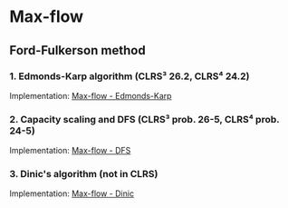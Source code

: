 # Max-flow

## Ford-Fulkerson method

### 1. Edmonds-Karp algorithm (CLRS³ 26.2, CLRS⁴ 24.2)

Implementation: [Max-flow - Edmonds-Karp](https://github.com/pl3onasm/AADS/blob/main/algorithms/graphs/max-flow/maxflow-1.c)

### 2. Capacity scaling and DFS (CLRS³ prob. 26-5, CLRS⁴ prob. 24-5)

Implementation: [Max-flow - DFS](https://github.com/pl3onasm/AADS/blob/main/algorithms/graphs/max-flow/maxflow-2.c)

### 3. Dinic's algorithm (not in CLRS)

Implementation: [Max-flow - Dinic](https://github.com/pl3onasm/AADS/blob/main/algorithms/graphs/max-flow/maxflow-3.c)
